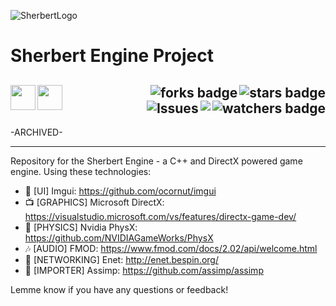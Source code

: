 ![SherbertLogo](https://user-images.githubusercontent.com/43964243/235794484-d102352c-b546-442b-8641-276e9dc37ce1.png)

# Sherbert Engine Project

<!-- Header Start -->
  <a href = "https://learn.microsoft.com/en-us/cpp/c-language"> <img align="left" height="40" img width="40" src="https://cdn.simpleicons.org/c"> </a>
  <a href = "https://learn.microsoft.com/en-us/cpp/cpp-language"> <img align="left" height="40" img width="40" src="https://cdn.simpleicons.org/c++"> </a>
  <img align="right" alt="stars badge"  src="https://img.shields.io/github/stars/jdsherbert/sherbert-engine?icon=apachespark.svg"/>
  <img align="right" alt="forks badge"  src="https://img.shields.io/github/forks/jdsherbert/sherbert-engine?label=Fork"/>
  <img align="right" alt="watchers badge"  src="https://img.shields.io/github/watchers/jdsherbert/sherbert-engine"/>
  <img align="right" src="https://hits.seeyoufarm.com/api/count/incr/badge.svg?url=https%3A%2F%2Fgithub.com%2FJDSherbert%2FSherbert-Engine%2Fhit-counter%2FREADME&count_bg=%2379C83D&title_bg=%23555555&icon=awesomelists.svg&color=black&labelColor=0E1128&title=hits&style=for-the-badge">
  <img align="right" alt="Issues"       src="https://img.shields.io/github/issues/jdsherbert/sherbert-engine"/>
  <br></br>
  -----------------------------------------------------------------------
  
  -ARCHIVED- 
  
  
  -----------------------------------------------------------------------
Repository for the Sherbert Engine - a C++ and DirectX powered game engine.
Using these technologies:
 - 📲  [UI] Imgui: https://github.com/ocornut/imgui
 - 📺 [GRAPHICS] Microsoft DirectX: https://visualstudio.microsoft.com/vs/features/directx-game-dev/
 - 🚀 [PHYSICS] Nvidia PhysX: https://github.com/NVIDIAGameWorks/PhysX
 - 🎶 [AUDIO] FMOD: https://www.fmod.com/docs/2.02/api/welcome.html
 - 📶 [NETWORKING] Enet: http://enet.bespin.org/
 - 📩 [IMPORTER] Assimp: https://github.com/assimp/assimp

Lemme know if you have any questions or feedback!
